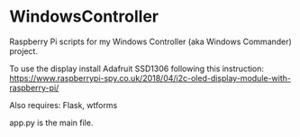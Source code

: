 # WindowsController
Raspberry Pi scripts for my Windows Controller (aka Windows Commander) project.

To use the display install Adafruit SSD1306 following this instruction: https://www.raspberrypi-spy.co.uk/2018/04/i2c-oled-display-module-with-raspberry-pi/

Also requires: Flask, wtforms

app.py is the main file.
